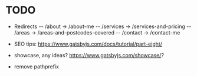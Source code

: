 # TODO

- Redirects
  -- /about -> /about-me
  -- /services -> /services-and-pricing
  -- /areas -> /areas-and-postcodes-covered
  -- /contact -> /contact-me

- SEO tips: https://www.gatsbyjs.com/docs/tutorial/part-eight/
- showcase, any ideas? https://www.gatsbyjs.com/showcase/?
- remove pathprefix
